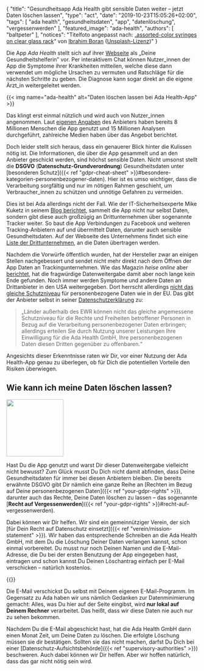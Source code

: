 {
    "title": "Gesundheitsapp Ada Health gibt sensible Daten weiter – jetzt Daten löschen lassen",
    "type": "act",
    "date": "2019-10-23T15:05:26+02:00",
    "tags": [ "ada health", "gesundheitsdaten", "app", "datenlöschung", "vergessenwerden" ],
    "featured_image": "ada-health",
    "authors": [ "baltpeter" ],
    "notices": "Titelfoto angepasst nach: „[assorted-color syringes on clear glass rack](https://unsplash.com/photos/zsKFQs2kDpM)“ von [Ibrahim Boran](https://unsplash.com/@ibrahimboran) ([Unsplash-Lizenz](https://unsplash.com/license))"
}

Die App *Ada Health* stellt sich auf ihrer [Webseite](https://ada.com/de/) als „Deine Gesundheitshelferin” vor. Per interaktivem Chat können Nutzer_innen der App die Symptome ihrer Krankheiten mitteilen, welche diese dann verwendet um mögliche Ursachen zu vermuten und Ratschläge für die nächsten Schritte zu geben. Die Diagnose kann sogar direkt an die eigene Ärzt_in weitergeleitet werden.

{{< img name="ada-health" alt="Daten löschen lassen bei Ada Health-App" >}}

Das klingt erst einmal nützlich und wird auch von Nutzer_innen angenommen. Laut [eigenen Angaben](https://ada.com/de/milestones/) des Anbieters haben bereits 8 Millionen Menschen die App genutzt und 15 Millionen Analysen durchgeführt, zahlreiche Medien haben über das Angebot berichtet.

Doch leider stellt sich heraus, dass ein genauerer Blick hinter die Kulissen nötig ist. Die Informationen, die über die App gesammelt und an den Anbieter geschickt werden, sind höchst sensible Daten. Nicht umsonst stellt die **DSGVO** (**Datenschutz-Grundverordnung**) Gesundheitsdaten unter [besonderen Schutz]({{< ref "gdpr-cheat-sheet" >}}#besondere-kategorien-personenbezogener-daten). Hier ist es umso wichtiger, dass die Verarbeitung sorgfältig und nur im nötigen Rahmen geschieht, um Verbraucher_innen zu schützen und unnötige Gefahren zu vermeiden.

Dies ist bei Ada allerdings nicht der Fall. Wie der IT-Sicherheitsexperte Mike Kuketz in seinem [Blog berichtet](https://www.kuketz-blog.de/ada-gesundheits-app-mit-facebook-tracker/), sammelt die App nicht nur selbst Daten, sondern gibt diese auch großzügig an Drittunternehmen über sogenannte Tracker weiter. So baut die App Verbindungen zu Facebook und weiteren Tracking-Anbietern auf und übermittelt Daten, darunter auch sensible Gesundheitsdaten. Auf der Webseite des Unternehmens findet sich eine [Liste der Drittunternehmen](https://ada.com/de/service-providers/), an die Daten übertragen werden.

Nachdem die Vorwürfe öffentlich wurden, hat der Hersteller zwar an einigen Stellen nachgebessert und sendet nicht mehr direkt nach dem Öffnen der App Daten an Trackingunternehmen. Wie das Magazin *heise online* aber [berichtet](https://www.heise.de/newsticker/meldung/Ada-Health-uebertraegt-weiterhin-Krankheitssymptome-an-Dritte-4558341.html), hat die fragwürdige Datenweitergabe damit aber noch lange kein Ende gefunden. Noch immer werden Symptome und andere Daten an Drittanbieter in den USA weitergegeben. Dort herrscht allerdings [nicht das gleiche Schutzniveau](https://www.datenschutz-notizen.de/wer-diese-app-nutzt-hat-die-datenschutzbestimmungen-wohl-nicht-gelesen-1323636/) für personenbezogene Daten wie in der EU. Das gibt der Anbieter selbst in seiner [Datenschutzerklärung](https://ada.com/de/privacy-policy/) zu:

> „Länder außerhalb des EWR können nicht das gleiche angemessene Schutzniveau für die Rechte und Freiheiten betroffener Personen in Bezug auf die Verarbeitung personenbezogener Daten erbringen; allerdings erteilen Sie durch Nutzung unserer Leistungen Ihre Einwilligung für die Ada Health GmbH, Ihre personenbezogenen Daten diesen Dritten gegenüber zu offenbaren.“

Angesichts dieser Erkenntnisse raten wir Dir, vor einer Nutzung der Ada Health-App genau zu überlegen, ob für Dich die potentiellen Vorteile den Risiken überwiegen.

## Wie kann ich meine Daten löschen lassen?

<img class="offset-image offset-image-right" src="/card-icons/erase.svg" style="height: 150px; margin-right: -80px;" alt="">

Hast Du die App genutzt und warst Dir dieser Datenweitergabe vielleicht nicht bewusst? Zum Glück musst Du Dich nicht damit abfinden, dass Deine Gesundheitsdaten für immer bei diesen Anbietern bleiben. Die bereits erwähnte DSGVO gibt Dir nämlich eine ganze Reihe an [Rechten im Bezug auf Deine personenbezogenen Daten]({{< ref "your-gdpr-rights" >}}), darunter auch das Rechte, Deine Daten löschen zu lassen – das sogenannte [**Recht auf Vergessenwerden**]({{< ref "your-gdpr-rights" >}}#recht-auf-vergessenwerden).

Dabei können wir Dir helfen. Wir sind ein gemeinnütziger Verein, der sich [für Dein Recht auf Datenschutz einsetzt]({{< ref "verein/mission-statement" >}}). Wir haben das entsprechende Schreiben an die Ada Health GmbH, mit dem Du die Löschung Deiner Daten verlangen kannst, schon einmal vorbereitet. Du musst nur noch Deinen Namen und die E-Mail-Adresse, die Du bei der ersten Benutzung der App eingegeben hast, eintragen und schon kannst Du Deinen Löschantrag einfach per E-Mail verschicken – natürlich kostenlos.

<div class="act-widget" style="max-width: 600px; margin: auto;"></div>
{{<noScript "noscript-actwidget">}}
<script>
window.props = {
    request_types: ['erasure'],
    transport_medium: 'email',
    company: 'ada-health'
};
window.onload = function() { renderActWidget(); };
</script>

Die E-Mail verschickst Du selbst mit Deinem eigenen E-Mail-Programm. Im Gegensatz zu Ada haben wir uns nämlich Gedanken zur Datenminimierung gemacht: Alles, was Du hier auf der Seite eingibst, wird **nur lokal auf Deinem Rechner** verarbeitet. Das heißt, dass wir diese Daten nie auch nur zu sehen bekommen.

Nachdem Du die E-Mail abgeschickt hast, hat die Ada Health GmbH dann einen Monat Zeit, um Deine Daten zu löschen. Die erfolgte Löschung müssen sie dir bestätigen. Sollten sie das nicht machen, darfst Du Dich bei einer [Datenschutz-Aufsichtsbehörde]({{< ref "supervisory-authorities" >}}) beschweren. Auch dabei können wir Dir helfen. Aber wir hoffen natürlich, dass das gar nicht nötig sein wird.
